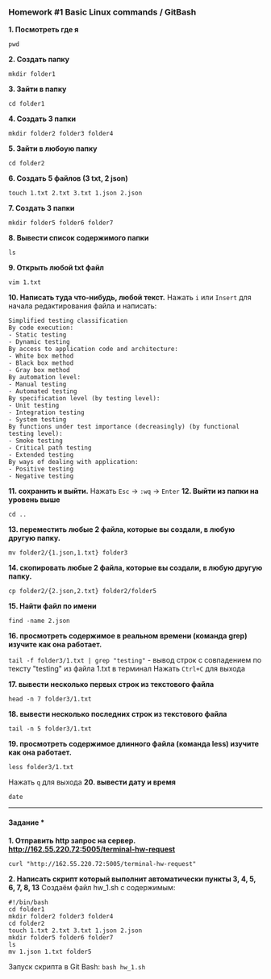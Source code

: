 ### Homework #1 Basic Linux commands / GitBash

**1. Посмотреть где я**
```
pwd
```
**2. Создать папку**
```
mkdir folder1
```
**3. Зайти в папку**
```
cd folder1
```
**4. Создать 3 папки**
```
mkdir folder2 folder3 folder4
```
**5. Зайти в любоую папку**
```
cd folder2
```
**6. Создать 5 файлов (3 txt, 2 json)**
```
touch 1.txt 2.txt 3.txt 1.json 2.json
```
**7. Создать 3 папки**
```
mkdir folder5 folder6 folder7
```
**8. Вывести список содержимого папки**
```
ls
```
**9. Открыть любой txt файл**
```
vim 1.txt
```
**10. Написать туда что-нибудь, любой текст.**
Нажать `i` или `Insert` для начала редактирования файла и написать:
```
Simplified testing classification
By code execution:
- Static testing
- Dynamic testing
By access to application code and architecture:
- White box method
- Black box method
- Gray box method
By automation level:
- Manual testing
- Automated testing
By specification level (by testing level):
- Unit testing
- Integration testing
- System testing
By functions under test importance (decreasingly) (by functional testing level):
- Smoke testing
- Critical path testing 
- Extended testing
By ways of dealing with application:
- Positive testing
- Negative testing
```
**11. сохранить и выйти.**
Нажать `Esc` → `:wq` → `Enter`
**12. Выйти из папки на уровень выше**
```
cd ..
```
**13. переместить любые 2 файла, которые вы создали, в любую другую папку.**
```
mv folder2/{1.json,1.txt} folder3
```
**14. скопировать любые 2 файла, которые вы создали, в любую другую папку.**
```
cp folder2/{2.json,2.txt} folder2/folder5
```
**15. Найти файл по имени**
```
find -name 2.json
```
**16. просмотреть содержимое в реальном времени (команда grep) изучите как она работает.**

`tail -f folder3/1.txt | grep "testing"` - вывод строк с совпадением по тексту "testing" из файла 1.txt в терминал
Нажать `Ctrl+C` для выхода

**17. вывести несколько первых строк из текстового файла**
```
head -n 7 folder3/1.txt
```
**18. вывести несколько последних строк из текстового файла**
```
tail -n 5 folder3/1.txt
```
**19. просмотреть содержимое длинного файла (команда less) изучите как она работает.**
```
less folder3/1.txt
```
Нажать `q` для выхода
**20. вывести дату и время**
```
date
```
___

#### Задание *
**1. Отправить http запрос на сервер. http://162.55.220.72:5005/terminal-hw-request**
```
curl "http://162.55.220.72:5005/terminal-hw-request"
```
**2. Написать скрипт который выполнит автоматически пункты 3, 4, 5, 6, 7, 8, 13**
Создаём файл hw_1.sh с содержимым:
```
#!/bin/bash
cd folder1
mkdir folder2 folder3 folder4
cd folder2
touch 1.txt 2.txt 3.txt 1.json 2.json
mkdir folder5 folder6 folder7
ls
mv 1.json 1.txt folder5
```
Запуск скрипта в Git Bash: `bash hw_1.sh`
